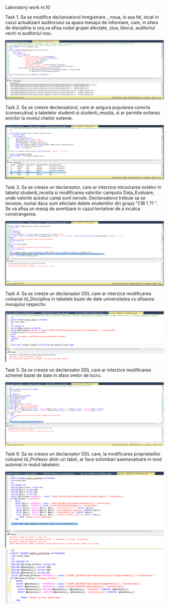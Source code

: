 Laboratory work nr.10 

Task 1.
Sa se modifice declansatorul inregistrare _ noua, in asa fel, incat in cazul actualizarii auditoriului sa apara mesajul de informare, care, in afara de disciplina si ora,va afisa codul grupei afectate, ziua, blocul, auditoriul vechi si auditoriul nou.

![](https://github.com/mirelaverebceanu/DB/blob/master/Laboratory%2010/Screens/ex1_lab10.PNG)

Task 2.
Sa se creeze declansatorul, care ar asigura popularea corecta (consecutiva) a tabelelor studenti si studenti_reusita, si ar permite evitarea erorilor la nivelul cheilor exteme.

![](https://github.com/mirelaverebceanu/DB/blob/master/Laboratory%2010/Screens/ex2_lab10.PNG)

Task 3.
Sa se creeze un declansator, care ar interzice micsorarea notelor in tabelul studenti_reusita si modificarea valorilor campului Data_Evaluare, unde valorile acestui camp sunt nenule. 
Declansatorul trebuie sa se lanseze, numai daca sunt afectate datele studentilor din grupa "CIB 1 71 ". Se va afisa un mesaj de avertizare in cazul tentativei de a incalca constrangerea.

![](https://github.com/mirelaverebceanu/DB/blob/master/Laboratory%2010/Screens/ex3_lab10.PNG)

Task 4.
Sa se creeze un declansator DDL care ar interzice modificarea coloanei Id_Disciplina in tabelele bazei de date universitatea cu afisarea mesajului respectiv. 

![](https://github.com/mirelaverebceanu/DB/blob/master/Laboratory%2010/Screens/ex4_lab10.PNG)

Task 5.
Sa se creeze un declansator DDL care ar interzice modificarea schemei bazei de date in afara orelor de lucru.

![](https://github.com/mirelaverebceanu/DB/blob/master/Laboratory%2010/Screens/ex5_lab10.PNG)

Task 6.
Sa se creeze un declansator DDL care, la modificarea proprietatilor coloanei Id_Profesor dintr-un tabel, ar face schimbari asemanatoare in mod automat in restul tabelelor.

![](https://github.com/mirelaverebceanu/DB/blob/master/Laboratory%2010/Screens/ex6_lab10.PNG)
![](https://github.com/mirelaverebceanu/DB/blob/master/Laboratory%2010/Screens/lab10_ex6.PNG)

